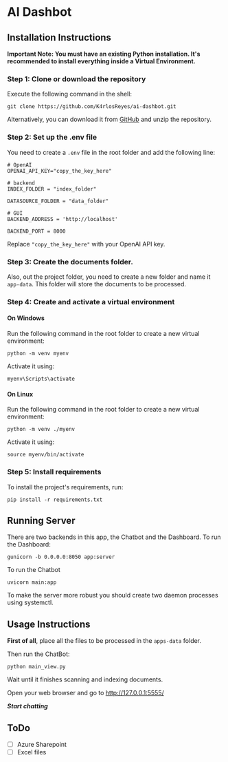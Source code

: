 # AI Dashbot

## Installation Instructions

**Important Note: You must have an existing Python installation. It's recommended to install everything inside a Virtual Environment.**

### Step 1: Clone or download the repository

Execute the following command in the shell:

```shell
git clone https://github.com/K4rlosReyes/ai-dashbot.git
```

Alternatively, you can download it from [GitHub](https://github.com/K4rlosReyes/ai-dashbot/archive/refs/heads/main.zip) and unzip the repository.

### Step 2: Set up the .env file

You need to create a `.env` file in the root folder and add the following line:

```shell
# OpenAI
OPENAI_API_KEY="copy_the_key_here"

# backend
INDEX_FOLDER = "index_folder"

DATASOURCE_FOLDER = "data_folder"

# GUI 
BACKEND_ADDRESS = 'http://localhost'

BACKEND_PORT = 8000
```

Replace `"copy_the_key_here"` with your OpenAI API key.

### Step 3: Create the documents folder.

Also, out the project folder, you need to create a new folder and name it `app-data`. This folder will store the documents to be processed.

### Step 4: Create and activate a virtual environment

#### On Windows

Run the following command in the root folder to create a new virtual environment:

```shell
python -m venv myenv
```

Activate it using:

```shell
myenv\Scripts\activate
```

#### On Linux

Run the following command in the root folder to create a new virtual environment:

```shell
python -m venv ./myenv
```

Activate it using:

```shell
source myenv/bin/activate
```

### Step 5: Install requirements

To install the project's requirements, run:

```shell
pip install -r requirements.txt
```

## Running Server

There are two backends in this app, the Chatbot and the Dashboard.
To run the Dashboard:
```shell
gunicorn -b 0.0.0.0:8050 app:server
```
To run the Chatbot
```shell
uvicorn main:app
```
To make the server more robust you should create two daemon processes using systemctl.

## Usage Instructions

**First of all**, place all the files to be processed in the `apps-data` folder.

Then run the ChatBot:

```shell
python main_view.py
```

Wait until it finishes scanning and indexing documents.

Open your web browser and go to <http://127.0.0.1:5555/>

***Start chatting***

## ToDo

- [ ] Azure Sharepoint
- [ ] Excel files
